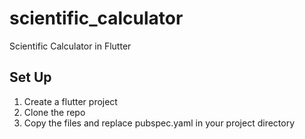 # scientific_calculator

Scientific Calculator in Flutter

## Set Up 
1. Create a flutter project 
2. Clone the repo
3. Copy the files and replace pubspec.yaml in your project directory

